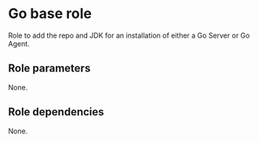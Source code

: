 # Go base role

Role to add the repo and JDK for an installation of either a Go Server or Go Agent. 

## Role parameters

None.

## Role dependencies

None.

